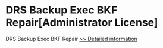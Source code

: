 # DRS Backup Exec BKF Repair[Administrator License]
DRS Backup Exec BKF Repair
[>> Detailed information](https://secure.shareit.com/shareit/product.html?productid=301005462&affiliateid=200057808)